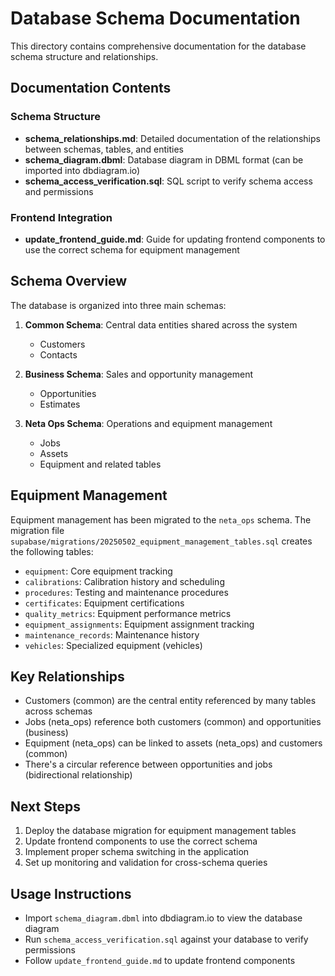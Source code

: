 # Database Schema Documentation

This directory contains comprehensive documentation for the database schema structure and relationships.

## Documentation Contents

### Schema Structure

- **schema_relationships.md**: Detailed documentation of the relationships between schemas, tables, and entities
- **schema_diagram.dbml**: Database diagram in DBML format (can be imported into dbdiagram.io)
- **schema_access_verification.sql**: SQL script to verify schema access and permissions

### Frontend Integration

- **update_frontend_guide.md**: Guide for updating frontend components to use the correct schema for equipment management

## Schema Overview

The database is organized into three main schemas:

1. **Common Schema**: Central data entities shared across the system
   - Customers
   - Contacts

2. **Business Schema**: Sales and opportunity management
   - Opportunities
   - Estimates

3. **Neta Ops Schema**: Operations and equipment management
   - Jobs
   - Assets
   - Equipment and related tables

## Equipment Management

Equipment management has been migrated to the `neta_ops` schema. The migration file `supabase/migrations/20250502_equipment_management_tables.sql` creates the following tables:

- `equipment`: Core equipment tracking
- `calibrations`: Calibration history and scheduling
- `procedures`: Testing and maintenance procedures
- `certificates`: Equipment certifications
- `quality_metrics`: Equipment performance metrics
- `equipment_assignments`: Equipment assignment tracking
- `maintenance_records`: Maintenance history
- `vehicles`: Specialized equipment (vehicles)

## Key Relationships

- Customers (common) are the central entity referenced by many tables across schemas
- Jobs (neta_ops) reference both customers (common) and opportunities (business)
- Equipment (neta_ops) can be linked to assets (neta_ops) and customers (common)
- There's a circular reference between opportunities and jobs (bidirectional relationship)

## Next Steps

1. Deploy the database migration for equipment management tables
2. Update frontend components to use the correct schema
3. Implement proper schema switching in the application
4. Set up monitoring and validation for cross-schema queries

## Usage Instructions

- Import `schema_diagram.dbml` into dbdiagram.io to view the database diagram
- Run `schema_access_verification.sql` against your database to verify permissions
- Follow `update_frontend_guide.md` to update frontend components 